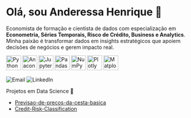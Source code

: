 # Olá, sou Anderessa Henrique 👋

Economista de formação e cientista de dados com especialização em **Econometria, Séries Temporais, Risco de Crédito, Business e Analytics**. Minha paixão é transformar dados em insights estratégicos que apoiem decisões de negócios e gerem impacto real.

<p align="left">
  <!-- Python Stack -->
  <img src="https://cdn.jsdelivr.net/gh/devicons/devicon/icons/python/python-original.svg" alt="Python" width="40" height="40"/>
  <img src="https://cdn.jsdelivr.net/gh/devicons/devicon/icons/anaconda/anaconda-original.svg" alt="Anaconda" width="40" height="40"/>
  <img src="https://cdn.jsdelivr.net/gh/devicons/devicon/icons/jupyter/jupyter-original.svg" alt="Jupyter" width="40" height="40"/>
  
  <!-- Data Science Libraries -->
  <img src="https://cdn.jsdelivr.net/gh/devicons/devicon/icons/pandas/pandas-original.svg" alt="Pandas" width="40" height="40"/>
  <img src="https://cdn.jsdelivr.net/gh/devicons/devicon/icons/numpy/numpy-original.svg" alt="NumPy" width="40" height="40"/>
  <img src="https://cdn.jsdelivr.net/gh/devicons/devicon/icons/plotly/plotly-original.svg" alt="Plotly" width="40" height="40"/>
  <img src="https://cdn.jsdelivr.net/gh/devicons/devicon/icons/matplotlib/matplotlib-original.svg" alt="Matplotlib" width="40" height="40"/>
</p>

![Email](https://img.shields.io/badge/Email-anderessa@email.com-blue?style=for-the-badge&logo=gmail&logoColor=white)
![LinkedIn](https://img.shields.io/badge/LinkedIn-Anderessa_Henrique-0A66C2?style=for-the-badge&logo=linkedin&logoColor=white)

Projetos em Data Science 🎲

- [Previsao-de-precos-da-cesta-basica](https://github.com/Andressaach/Previsao-de-precos-da-cesta-basica)
- [Credit-Risk-Classification](https://github.com/Andressaach/Credit-Risk-Classification)

